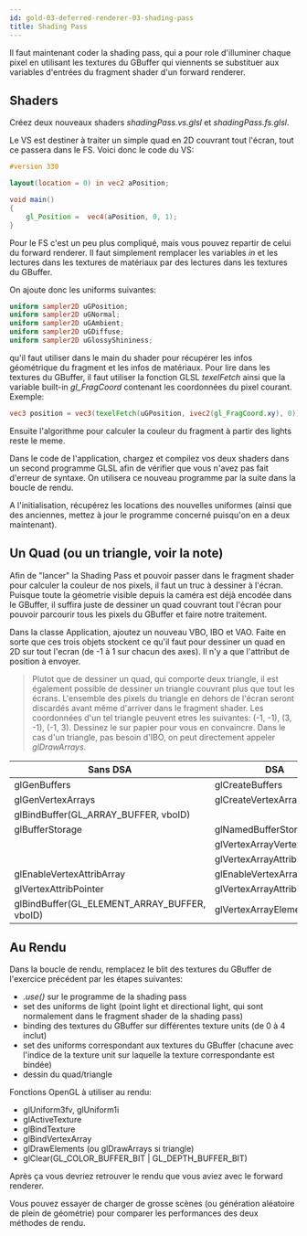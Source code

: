 ```yaml
---
id: gold-03-deferred-renderer-03-shading-pass
title: Shading Pass
---
```


Il faut maintenant coder la shading pass, qui a pour role d'illuminer chaque pixel en utilisant les textures du GBuffer qui viennents se substituer aux variables d'entrées du fragment shader d'un forward renderer.

## Shaders

Créez deux nouveaux shaders *shadingPass.vs.glsl* et *shadingPass.fs.glsl*.

Le VS est destiner à traiter un simple quad en 2D couvrant tout l'écran, tout ce passera dans le FS.
Voici donc le code du VS:

```glsl
#version 330

layout(location = 0) in vec2 aPosition;

void main()
{
    gl_Position =  vec4(aPosition, 0, 1);
}
```

Pour le FS c'est un peu plus compliqué, mais vous pouvez repartir de celui du forward renderer.
Il faut simplement remplacer les variables *in* et les lectures dans les textures de matériaux par des lectures dans les textures du GBuffer.

On ajoute donc les uniforms suivantes:

```glsl
uniform sampler2D uGPosition;
uniform sampler2D uGNormal;
uniform sampler2D uGAmbient;
uniform sampler2D uGDiffuse;
uniform sampler2D uGlossyShininess;
```

qu'il faut utiliser dans le main du shader pour récupérer les infos géométrique du fragment et les infos de matériaux. 
Pour lire dans les textures du GBuffer, il faut utiliser la fonction GLSL *texelFetch* ainsi que la variable built-in *gl_FragCoord* contenant les coordonnées du pixel courant. Exemple:

```glsl
vec3 position = vec3(texelFetch(uGPosition, ivec2(gl_FragCoord.xy), 0)); // Correspond a vViewSpacePosition dans le forward renderer
```

Ensuite l'algorithme pour calculer la couleur du fragment à partir des lights reste le meme.

Dans le code de l'application, chargez et compilez vos deux shaders dans un second programme GLSL afin de vérifier que vous n'avez pas fait d'erreur de syntaxe. On utilisera ce nouveau programme par la suite dans la boucle de rendu.

A l'initialisation, récupérez les locations des nouvelles uniformes (ainsi que des anciennes, mettez à jour le programme concerné puisqu'on en a deux maintenant).

## Un Quad (ou un triangle, voir la note)

Afin de "lancer" la Shading Pass et pouvoir passer dans le fragment shader pour calculer la couleur de nos pixels, il faut un truc à dessiner à l'écran. Puisque toute la géometrie visible depuis la caméra est déjà encodée dans le GBuffer, il suffira juste de dessiner un quad couvrant tout l'écran pour pouvoir parcourir tous les pixels du GBuffer et faire notre traitement.

Dans la classe Application, ajoutez un nouveau VBO, IBO et VAO. Faite en sorte que ces trois objets stockent ce qu'il faut pour dessiner un quad en 2D sur tout l'ecran (de -1 à 1 sur chacun des axes). Il n'y a que l'attribut de position à envoyer.

> Plutot que de dessiner un quad, qui comporte deux triangle, il est également possible de dessiner un triangle couvrant plus que tout les écrans. L'ensemble des pixels du triangle en dehors de l'écran seront discardés avant même d'arriver dans le fragment shader.
Les coordonnées d'un tel triangle peuvent etres les suivantes: (-1, -1), (3, -1), (-1, 3).
Dessinez le sur papier pour vous en convaincre.
Dans le cas d'un triangle, pas besoin d'IBO, on peut directement appeler *glDrawArrays*.

| Sans DSA                             | DSA |
| ------------------------------------ | ----------- |
| glGenBuffers                         | glCreateBuffers |
| glGenVertexArrays                    | glCreateVertexArrays |
| glBindBuffer(GL_ARRAY_BUFFER, vboID) |
| glBufferStorage                      | glNamedBufferStorage |
|                                      | glVertexArrayVertexBuffer |
|                                      | glVertexArrayAttribBinding |
| glEnableVertexAttribArray            | glEnableVertexArrayAttrib |
| glVertexAttribPointer                | glVertexArrayAttribFormat |
| glBindBuffer(GL_ELEMENT_ARRAY_BUFFER, vboID) | glVertexArrayElementBuffer |

## Au Rendu

Dans la boucle de rendu, remplacez le blit des textures du GBuffer de l'exercice précédent par les étapes suivantes:

- *.use()* sur le programme de la shading pass
- set des uniforms de light (point light et directional light, qui sont normalement dans le fragment shader de la shading pass)
- binding des textures du GBuffer sur différentes texture units (de 0 à 4 inclut)
- set des uniforms correspondant aux textures du GBuffer (chacune avec l'indice de la texture unit sur laquelle la texture correspondante est bindée)
- dessin du quad/triangle

Fonctions OpenGL à utiliser au rendu:

- glUniform3fv, glUniform1i
- glActiveTexture
- glBindTexture
- glBindVertexArray
- glDrawElements (ou glDrawArrays si triangle)
- glClear(GL_COLOR_BUFFER_BIT | GL_DEPTH_BUFFER_BIT)

Après ça vous devriez retrouver le rendu que vous aviez avec le forward renderer.

Vous pouvez essayer de charger de grosse scènes (ou génération aléatoire de plein de géométrie) pour comparer les performances des deux méthodes de rendu.


